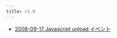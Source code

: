 ```yaml
---
title: v3.0
---
```



- [2008-09-17 Javascript unload イベント](./../../../../../d/2008/09/17/Javascript_unload_イベント.md)




